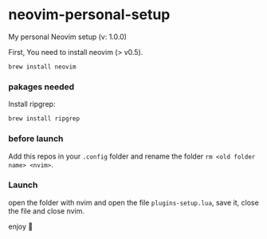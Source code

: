 # neovim-personal-setup

My personal Neovim setup (v: 1.0.0)

First, You need to install neovim (> v0.5).

```
brew install neovim
```

### pakages needed

Install ripgrep:

```
brew install ripgrep
```

### before launch

Add this repos in your `.config` folder and rename the folder `rm <old folder name> <nvim>`.

### Launch

open the folder with nvim and open the file `plugins-setup.lua`, save it, close the file and close nvim.

enjoy 🦁
